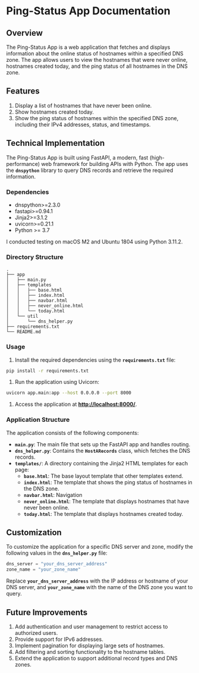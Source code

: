 # **Ping-Status App Documentation**

## **Overview**

The Ping-Status App is a web application that fetches and displays information about the online status of hostnames within a specified DNS zone. The app allows users to view the hostnames that were never online, hostnames created today, and the ping status of all hostnames in the DNS zone.

## **Features**

1. Display a list of hostnames that have never been online.
2. Show hostnames created today.
3. Show the ping status of hostnames within the specified DNS zone, including their IPv4 addresses, status, and timestamps.

## **Technical Implementation**

The Ping-Status App is built using FastAPI, a modern, fast (high-performance) web framework for building APIs with Python. The app uses the **`dnspython`** library to query DNS records and retrieve the required information.

### **Dependencies**

- dnspython>=2.3.0
- fastapi>=0.94.1
- Jinja2>=3.1.2
- uvicorn>=0.21.1
- Python >= 3.7

I conducted testing on macOS M2 and Ubuntu 1804 using Python 3.11.2.

### **Directory Structure**

```
.
├── app
│   ├── main.py
│   ├── templates
│   │   ├── base.html
│   │   ├── index.html
│   │   ├── navbar.html
│   │   ├── never_online.html
│   │   └── today.html
│   └── util
│       └── dns_helper.py
├── requirements.txt
└── README.md
```

### **Usage**

1. Install the required dependencies using the **`requirements.txt`** file:

```bash
pip install -r requirements.txt
```

1. Run the application using Uvicorn:

```bash
uvicorn app.main:app --host 0.0.0.0 --port 8000
```

1. Access the application at **[http://localhost:8000/](http://localhost:8000/)**.

### **Application Structure**

The application consists of the following components:

- **`main.py`**: The main file that sets up the FastAPI app and handles routing.
- **`dns_helper.py`**: Contains the **`HostARecords`** class, which fetches the DNS records.
- **`templates/`**: A directory containing the Jinja2 HTML templates for each page:
    - **`base.html`**: The base layout template that other templates extend.
    - **`index.html`**: The template that shows the ping status of hostnames in the DNS zone.
    - **`navbar.html`**: Navigation
    - **`never_online.html`**: The template that displays hostnames that have never been online.
    - **`today.html`**: The template that displays hostnames created today.

## **Customization**

To customize the application for a specific DNS server and zone, modify the following values in the **`dns_helper.py`** file:

```python
dns_server = "your_dns_server_address"
zone_name = "your_zone_name"
```

Replace **`your_dns_server_address`** with the IP address or hostname of your DNS server, and **`your_zone_name`** with the name of the DNS zone you want to query.

## **Future Improvements**

1. Add authentication and user management to restrict access to authorized users.
2. Provide support for IPv6 addresses.
3. Implement pagination for displaying large sets of hostnames.
4. Add filtering and sorting functionality to the hostname tables.
5. Extend the application to support additional record types and DNS zones.
